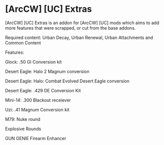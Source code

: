 # [ArcCW] [UC] Extras
[ArcCW] [UC] Extras is an addon for [ArcCW] [UC] mods which aims to add more features that were scrapped, or cut from the base addons.

Required content: Urban Decay, Urban Renewal, Urban Attachments and Common Content

Features:

Glock: .50 GI Conversion kit

Desert Eagle: Halo 2 Magnum conversion

Desert Eagle: Halo: Combat Evolved Desert Eagle conversion

Desert Eagle: .429 DE Conversion Kit

Mini-14: .300 Blackout receiever

Uzi: .41 Magnum Conversion kit

M79: Nuke round

Explosive Rounds

GUN GENIE Firearm Enhancer
